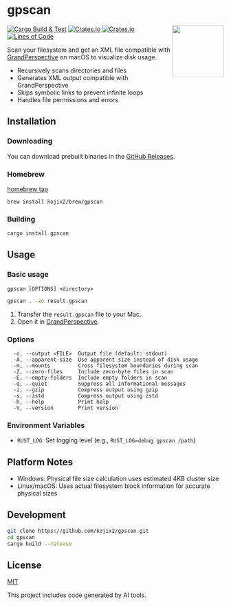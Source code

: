 # gpscan

<a href="https://grandperspectiv.sourceforge.net/"><img src="https://grandperspectiv.sourceforge.net/Images/GrandPerspectiveLogoWithShadow.png" width="120" height="120" align="right"></a>

[![Cargo Build & Test](https://github.com/kojix2/gpscan/actions/workflows/ci.yml/badge.svg)](https://github.com/kojix2/gpscan/actions/workflows/ci.yml)
[![Crates.io](https://img.shields.io/crates/v/gpscan?link=https%3A%2F%2Fcrates.io%2Fcrates%2Fgpscan)](https://crates.io/crates/gpscan)
[![Crates.io](https://img.shields.io/crates/l/gpscan?link=https%3A%2F%2Fgithub.com%2Fgpscan-community%2Fgpscan%2Fblob%2Fmain%2FLICENCE)](LICENSE)
[![Lines of Code](https://img.shields.io/endpoint?url=https%3A%2F%2Ftokei.kojix2.net%2Fbadge%2Fgithub%2Fkojix2%2Fgpscan%2Flines)](https://tokei.kojix2.net/github/kojix2/gpscan)

Scan your filesystem and get an XML file compatible with [GrandPerspective](https://grandperspectiv.sourceforge.net/) on macOS to visualize disk usage.

- Recursively scans directories and files
- Generates XML output compatible with GrandPerspective
- Skips symbolic links to prevent infinite loops
- Handles file permissions and errors

## Installation

### Downloading

You can download prebuilt binaries in the [GitHub Releases](https://github.com/kojix2/gpscan/releases).

### Homebrew

[homebrew tap](https://github.com/kojix2/homebrew-brew/)

```
brew install kojix2/brew/gpscan
```

### Building

```sh
cargo install gpscan
```

## Usage

### Basic usage

```
gpscan [OPTIONS] <directory>
```

```sh
gpscan . -zo result.gpscan 
```

1. Transfer the `result.gpscan` file to your Mac.
2. Open it in [GrandPerspective](https://grandperspectiv.sourceforge.net/).

### Options

```
  -o, --output <FILE>  Output file (default: stdout)
  -A, --apparent-size  Use apparent size instead of disk usage
  -m, --mounts         Cross filesystem boundaries during scan
  -Z, --zero-files     Include zero-byte files in scan
  -E, --empty-folders  Include empty folders in scan
  -q, --quiet          Suppress all informational messages
  -z, --gzip           Compress output using gzip
  -s, --zstd           Compress output using zstd
  -h, --help           Print help
  -V, --version        Print version
```

### Environment Variables

- `RUST_LOG`: Set logging level (e.g., `RUST_LOG=debug gpscan /path`)

## Platform Notes

- Windows: Physical file size calculation uses estimated 4KB cluster size
- Linux/macOS: Uses actual filesystem block information for accurate physical sizes

## Development

```sh
git clone https://github.com/kojix2/gpscan.git
cd gpscan
cargo build --release
```

## License

[MIT](LICENSE)

This project includes code generated by AI tools.
